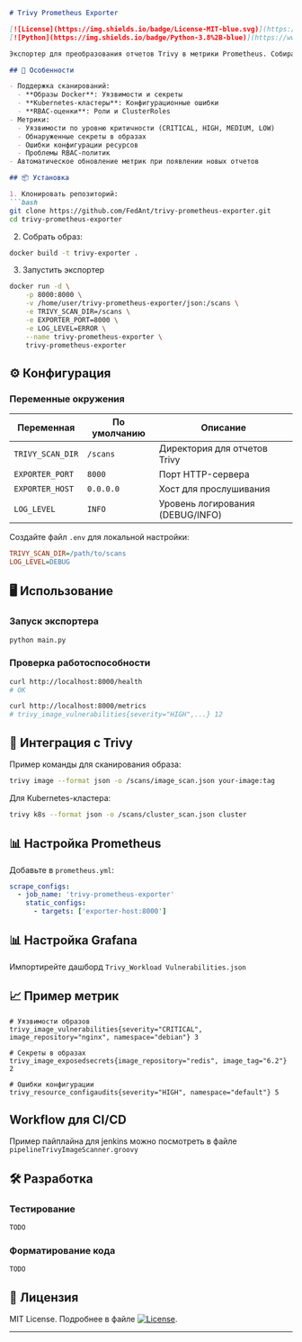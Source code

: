 ```markdown
# Trivy Prometheus Exporter

[![License](https://img.shields.io/badge/License-MIT-blue.svg)](https://opensource.org/licenses/MIT)
[![Python](https://img.shields.io/badge/Python-3.8%2B-blue)](https://www.python.org/)

Экспортер для преобразования отчетов Trivy в метрики Prometheus. Собирает данные из JSON-отчетов и предоставляет их в формате, пригодном для мониторинга в Prometheus.

## 🚀 Особенности

- Поддержка сканирований:
  - **Образы Docker**: Уязвимости и секреты
  - **Kubernetes-кластеры**: Конфигурационные ошибки
  - **RBAC-оценки**: Роли и ClusterRoles
- Метрики:
  - Уязвимости по уровню критичности (CRITICAL, HIGH, MEDIUM, LOW)
  - Обнаруженные секреты в образах
  - Ошибки конфигурации ресурсов
  - Проблемы RBAC-политик
- Автоматическое обновление метрик при появлении новых отчетов

## 📦 Установка

1. Клонировать репозиторий:
```bash
git clone https://github.com/FedAnt/trivy-prometheus-exporter.git
cd trivy-prometheus-exporter
```

2. Собрать образ:
```bash
docker build -t trivy-exporter .
```

3. Запустить экспортер
```bash
docker run -d \
    -p 8000:8000 \
    -v /home/user/trivy-prometheus-exporter/json:/scans \
    -e TRIVY_SCAN_DIR=/scans \
    -e EXPORTER_PORT=8000 \
    -e LOG_LEVEL=ERROR \
    --name trivy-prometheus-exporter \
    trivy-prometheus-exporter
```

## ⚙️ Конфигурация

### Переменные окружения

| Переменная              | По умолчанию      | Описание                          |
|-------------------------|-------------------|-----------------------------------|
| `TRIVY_SCAN_DIR`        | `/scans`          | Директория для отчетов Trivy      |
| `EXPORTER_PORT`         | `8000`            | Порт HTTP-сервера                 |
| `EXPORTER_HOST`         | `0.0.0.0`         | Хост для прослушивания            |
| `LOG_LEVEL`             | `INFO`            | Уровень логирования (DEBUG/INFO)  |

Создайте файл `.env` для локальной настройки:
```ini
TRIVY_SCAN_DIR=/path/to/scans
LOG_LEVEL=DEBUG
```

## 🖥 Использование

### Запуск экспортера
```bash
python main.py
```

### Проверка работоспособности
```bash
curl http://localhost:8000/health
# OK

curl http://localhost:8000/metrics
# trivy_image_vulnerabilities{severity="HIGH",...} 12
```

## 🔄 Интеграция с Trivy

Пример команды для сканирования образа:
```bash
trivy image --format json -o /scans/image_scan.json your-image:tag
```

Для Kubernetes-кластера:
```bash
trivy k8s --format json -o /scans/cluster_scan.json cluster
```

## 📊 Настройка Prometheus

Добавьте в `prometheus.yml`:
```yaml
scrape_configs:
  - job_name: 'trivy-prometheus-exporter'
    static_configs:
      - targets: ['exporter-host:8000']
```

## 📊 Настройка Grafana

Импортирейте дашборд `Trivy_Workload Vulnerabilities.json`

## 📈 Пример метрик

```prometheus
# Уязвимости образов
trivy_image_vulnerabilities{severity="CRITICAL", image_repository="nginx", namespace="debian"} 3

# Секреты в образах
trivy_image_exposedsecrets{image_repository="redis", image_tag="6.2"} 2

# Ошибки конфигурации
trivy_resource_configaudits{severity="HIGH", namespace="default"} 5
```

## Workflow для CI/CD

Пример пайплайна для jenkins можно посмотреть в файле `pipelineTrivyImageScanner.groovy`

## 🛠 Разработка

### Тестирование
```bash
TODO
```

### Форматирование кода
```bash
TODO
```

## 📄 Лицензия

MIT License. Подробнее в файле [![License](https://img.shields.io/badge/License-MIT-blue.svg)](https://opensource.org/licenses/MIT).

---
